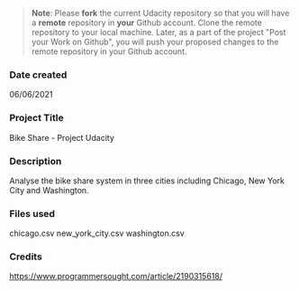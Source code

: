 >**Note**: Please **fork** the current Udacity repository so that you will have a **remote** repository in **your** Github account. Clone the remote repository to your local machine. Later, as a part of the project "Post your Work on Github", you will push your proposed changes to the remote repository in your Github account.

### Date created
06/06/2021

### Project Title
Bike Share - Project Udacity

### Description
Analyse the bike share system in three cities including Chicago, New York City and Washington.

### Files used
chicago.csv
new_york_city.csv
washington.csv

### Credits
https://www.programmersought.com/article/2190315618/
